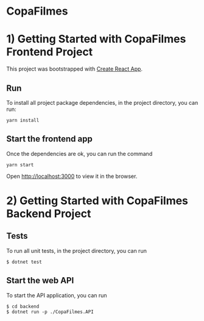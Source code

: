 # CopaFilmes

# 1) Getting Started with CopaFilmes Frontend Project

This project was bootstrapped with [Create React App](https://github.com/facebook/create-react-app).

## Run

To install all project package dependencies, in the project directory, you can run:

```
yarn install
```

## Start the frontend app

Once the dependencies are ok, you can run the command

```
yarn start
```

Open [http://localhost:3000](http://localhost:3000) to view it in the browser.

# 2) Getting Started with CopaFilmes Backend Project

## Tests

To run all unit tests, in the project directory, you can run

```
$ dotnet test
```

## Start the web API

To start the API application, you can run

```
$ cd backend
$ dotnet run -p ./CopaFilmes.API
```
